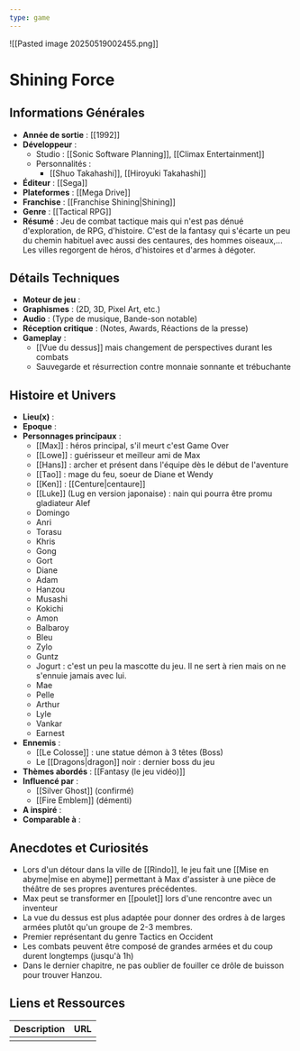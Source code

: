 ```yaml
---
type: game
---
```


![[Pasted image 20250519002455.png]]
# Shining Force

## Informations Générales

- **Année de sortie** : [[1992]]
- **Développeur** : 
	- Studio : [[Sonic Software Planning]], [[Climax Entertainment]]
	- Personnalités : 
		- [[Shuo Takahashi]], [[Hiroyuki Takahashi]]
- **Éditeur** : [[Sega]]
- **Plateformes** : [[Mega Drive]]
- **Franchise** : [[Franchise Shining|Shining]]
- **Genre** : [[Tactical RPG]]
- **Résumé** : Jeu de combat tactique mais qui n'est pas dénué d'exploration, de RPG, d'histoire. C'est de la fantasy qui s'écarte un peu du chemin habituel avec aussi des centaures, des hommes oiseaux,... Les villes regorgent de héros, d'histoires et d'armes à dégoter.

## Détails Techniques
- **Moteur de jeu** : 
- **Graphismes** : (2D, 3D, Pixel Art, etc.)
- **Audio** : (Type de musique, Bande-son notable)
- **Réception critique** : (Notes, Awards, Réactions de la presse)
- **Gameplay** : 
	- [[Vue du dessus]] mais changement de perspectives durant les combats 
	- Sauvegarde et résurrection contre monnaie sonnante et trébuchante

## Histoire et Univers
- **Lieu(x)** : 
- **Epoque** : 
- **Personnages principaux** : 
	- [[Max]] : héros principal, s'il meurt c'est Game Over
	- [[Lowe]] : guérisseur et meilleur ami de Max
	- [[Hans]] : archer et présent dans l'équipe dès le début de l'aventure
	- [[Tao]] : mage du feu, soeur de Diane et Wendy
	- [[Ken]] : [[Centure|centaure]]
	- [[Luke]] (Lug en version japonaise) : nain qui pourra être promu gladiateur Alef
	- Domingo
	- Anri
	- Torasu
	- Khris
	- Gong
	- Gort
	- Diane
	- Adam
	- Hanzou
	- Musashi
	- Kokichi
	- Amon
	- Balbaroy
	- Bleu
	- Zylo
	- Guntz
	- Jogurt : c'est un peu la mascotte du jeu. Il ne sert à rien mais on ne s'ennuie jamais avec lui.
	- Mae
	- Pelle
	- Arthur
	- Lyle
	- Vankar
	- Earnest
- **Ennemis** :
	- [[Le Colosse]] : une statue démon à 3 têtes (Boss)
	- Le [[Dragons|dragon]] noir : dernier boss du jeu
- **Thèmes abordés** : [[Fantasy (le jeu vidéo)]]
- **Influencé par** : 
	- [[Silver Ghost]] (confirmé)
	- [[Fire Emblem]] (démenti)
- **A inspiré** : 
- **Comparable à** :
## Anecdotes et Curiosités
- Lors d'un détour dans la ville de [[Rindo]], le jeu fait une [[Mise en abyme|mise en abyme]] permettant à Max d'assister à une pièce de théâtre de ses propres aventures précédentes.
- Max peut se transformer en [[poulet]] lors d'une rencontre avec un inventeur
- La vue du dessus est plus adaptée pour donner des ordres à de larges armées plutôt qu'un groupe de 2-3 membres.
- Premier représentant du genre Tactics en Occident
- Les combats peuvent être composé de grandes armées et du coup durent longtemps (jusqu'à 1h)
- Dans le dernier chapitre, ne pas oublier de fouiller ce drôle de buisson pour trouver Hanzou.
## Liens et Ressources

| Description | URL |
| ----------- | --- |
|             |     |
